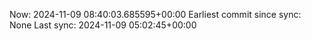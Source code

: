 Now: 2024-11-09 08:40:03.685595+00:00 Earliest commit since sync: None Last sync: 2024-11-09 05:02:45+00:00
